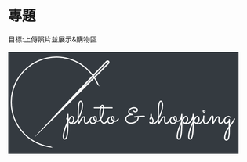 # 專題<br>
目標:上傳照片並展示&購物區<br>       
![image](https://github.com/Weitingchien/lhu/blob/master/logo01.png?raw=true)
